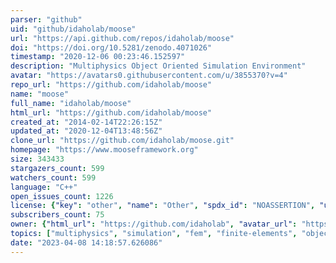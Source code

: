 ```yaml
---
parser: "github"
uid: "github/idaholab/moose"
url: "https://api.github.com/repos/idaholab/moose"
doi: "https://doi.org/10.5281/zenodo.4071026"
timestamp: "2020-12-06 00:23:46.152597"
description: "Multiphysics Object Oriented Simulation Environment"
avatar: "https://avatars0.githubusercontent.com/u/3855370?v=4"
repo_url: "https://github.com/idaholab/moose"
name: "moose"
full_name: "idaholab/moose"
html_url: "https://github.com/idaholab/moose"
created_at: "2014-02-14T22:26:15Z"
updated_at: "2020-12-04T13:48:56Z"
clone_url: "https://github.com/idaholab/moose.git"
homepage: "https://www.mooseframework.org"
size: 343433
stargazers_count: 599
watchers_count: 599
language: "C++"
open_issues_count: 1226
license: {"key": "other", "name": "Other", "spdx_id": "NOASSERTION", "url": null, "node_id": "MDc6TGljZW5zZTA="}
subscribers_count: 75
owner: {"html_url": "https://github.com/idaholab", "avatar_url": "https://avatars0.githubusercontent.com/u/3855370?v=4", "login": "idaholab", "type": "Organization"}
topics: ["multiphysics", "simulation", "fem", "finite-elements", "object-oriented", "parallel", "amr"]
date: "2023-04-08 14:18:57.626086"
---
```

